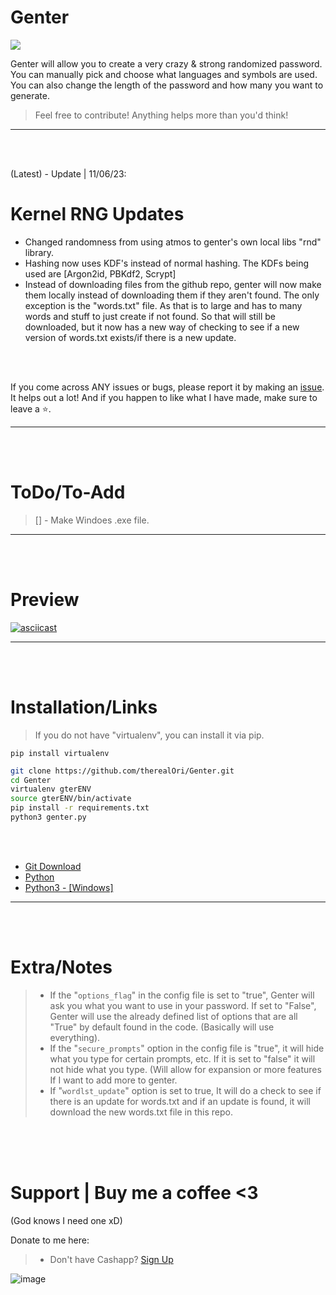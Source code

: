 # Genter
![](https://img.shields.io/badge/Coded%20By%20Human-100%25-brightgreen)

Genter will allow you to create a very crazy & strong randomized password.
You can manually pick and choose what languages and symbols are used. You can also change the length of the password and how many you want to generate. 
> Feel free to contribute! Anything helps more than you'd think!
__ __

<br>
<br>

(Latest) - Update | 11/06/23:
# Kernel RNG Updates
- Changed randomness from using atmos to genter's own local libs "rnd" library.
- Hashing now uses KDF's instead of normal hashing. The KDFs being used are [Argon2id, PBKdf2,  Scrypt]
- Instead of downloading files from the github repo, genter will now make them locally instead of downloading them if they aren't found. The only exception is the "words.txt" file. As that is to large and has to many words and stuff to just create if not found. So that will still be downloaded, but it now has a new way of checking to see if a new version of words.txt exists/if there is a new update.

<br>
<br>

If you come across ANY issues or bugs, please report it by making an [issue](https://github.com/therealOri/Genter/issues). It helps out a lot! And if you happen to like what I have made, make sure to leave a :star:.
__ __

<br>
<br>

# ToDo/To-Add
> 
> [] - Make Windoes .exe file.
__ __

<br />
<br />

# Preview
[![asciicast](https://asciinema.org/a/619800.svg)](https://asciinema.org/a/619800)
__ __




<br />
<br />

# Installation/Links

> If you do not have "virtualenv", you can install it via pip.
```mkd
pip install virtualenv
```

```zsh
git clone https://github.com/therealOri/Genter.git
cd Genter
virtualenv gterENV
source gterENV/bin/activate
pip install -r requirements.txt
python3 genter.py
```

<br />
<br />

- [Git Download](https://git-scm.com/downloads)
- [Python](https://www.python.org/downloads/)
- [Python3 - [Windows]](https://www.python.org/ftp/python/3.11.5/python-3.11.5-amd64.exe)
__ __


<br />
<br />


# Extra/Notes
> - If the "`options_flag`" in the config file is set to "true", Genter will ask you what you want to use in your password. If set to "False", Genter will use the already defined list of options that are all "True" by default found in the code. (Basically will use everything).
> - If the "`secure_prompts`" option in the config file is "true", it will hide what you type for certain prompts, etc. If it is set to "false" it will not hide what you type. (Will allow for expansion or more features If I want to add more to genter.
> - If "`wordlst_update`" option is set to true, It will do a check to see if there is an update for words.txt and if an update is found, it will download the new words.txt file in this repo.


<br />
<br />
<br />

# Support  |  Buy me a coffee <3
(God knows I need one xD)

Donate to me here:
> - Don't have Cashapp? [Sign Up](https://cash.app/app/TKWGCRT)

![image](https://user-images.githubusercontent.com/45724082/158000721-33c00c3e-68bb-4ee3-a2ae-aefa549cfb33.png)
